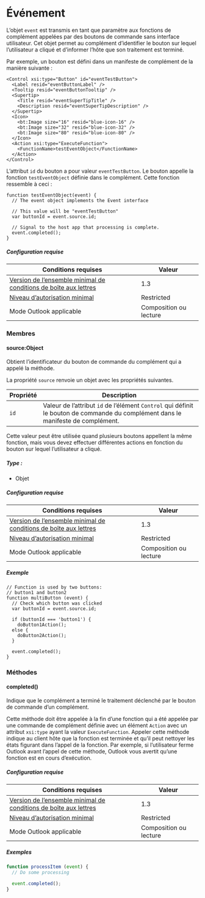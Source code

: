 

# <a name="event"></a>Événement

L’objet `event` est transmis en tant que paramètre aux fonctions de complément appelées par des boutons de commande sans interface utilisateur. Cet objet permet au complément d’identifier le bouton sur lequel l’utilisateur a cliqué et d’informer l’hôte que son traitement est terminé.

Par exemple, un bouton est défini dans un manifeste de complément de la manière suivante :

```
<Control xsi:type="Button" id="eventTestButton">
  <Label resid="eventButtonLabel" />
  <Tooltip resid="eventButtonTooltip" />
  <Supertip>
    <Title resid="eventSuperTipTitle" />
    <Description resid="eventSuperTipDescription" />
  </Supertip>
  <Icon>
    <bt:Image size="16" resid="blue-icon-16" />
    <bt:Image size="32" resid="blue-icon-32" />
    <bt:Image size="80" resid="blue-icon-80" />
  </Icon>
  <Action xsi:type="ExecuteFunction">
    <FunctionName>testEventObject</FunctionName>
  </Action>
</Control>
```

L’attribut `id` du bouton a pour valeur `eventTestButton`. Le bouton appelle la fonction `testEventObject` définie dans le complément. Cette fonction ressemble à ceci :

```
function testEventObject(event) {
  // The event object implements the Event interface

  // This value will be "eventTestButton"
  var buttonId = event.source.id;

  // Signal to the host app that processing is complete.
  event.completed();
}
```

##### <a name="requirements"></a>Configuration requise

|Conditions requises| Valeur|
|---|---|
|[Version de l’ensemble minimal de conditions de boîte aux lettres](./tutorial-api-requirement-sets.md)| 1.3|
|[Niveau d’autorisation minimal](../../../docs/outlook/understanding-outlook-add-in-permissions.md)| Restricted|
|Mode Outlook applicable| Composition ou lecture|

### <a name="members"></a>Membres

####  <a name="source-object"></a>source:Object

Obtient l’identificateur du bouton de commande du complément qui a appelé la méthode.

La propriété `source` renvoie un objet avec les propriétés suivantes.

| Propriété | Description |
| --- | --- |
| `id` | Valeur de l’attribut `id` de l’élément `Control` qui définit le bouton de commande du complément dans le manifeste de complément. |

Cette valeur peut être utilisée quand plusieurs boutons appellent la même fonction, mais vous devez effectuer différentes actions en fonction du bouton sur lequel l’utilisateur a cliqué.

##### <a name="type"></a>Type :

*   Objet

##### <a name="requirements"></a>Configuration requise

|Conditions requises| Valeur|
|---|---|
|[Version de l’ensemble minimal de conditions de boîte aux lettres](./tutorial-api-requirement-sets.md)| 1.3|
|[Niveau d’autorisation minimal](../../../docs/outlook/understanding-outlook-add-in-permissions.md)| Restricted|
|Mode Outlook applicable| Composition ou lecture|

##### <a name="example"></a>Exemple

```
// Function is used by two buttons:
// button1 and button2
function multiButton (event) {
  // Check which button was clicked
  var buttonId = event.source.id;

  if (buttonId === 'button1') {
    doButton1Action();
  else {
    doButton2Action();
  }

  event.completed();
}
```

### <a name="methods"></a>Méthodes

####  <a name="completed"></a>completed()

Indique que le complément a terminé le traitement déclenché par le bouton de commande d’un complément.

Cette méthode doit être appelée à la fin d’une fonction qui a été appelée par une commande de complément définie avec un élément `Action` avec un attribut `xsi:type` ayant la valeur `ExecuteFunction`. Appeler cette méthode indique au client hôte que la fonction est terminée et qu’il peut nettoyer les états figurant dans l’appel de la fonction. Par exemple, si l’utilisateur ferme Outlook avant l’appel de cette méthode, Outlook vous avertit qu’une fonction est en cours d’exécution.

##### <a name="requirements"></a>Configuration requise

|Conditions requises| Valeur|
|---|---|
|[Version de l’ensemble minimal de conditions de boîte aux lettres](./tutorial-api-requirement-sets.md)| 1.3|
|[Niveau d’autorisation minimal](../../../docs/outlook/understanding-outlook-add-in-permissions.md)| Restricted|
|Mode Outlook applicable| Composition ou lecture|

##### <a name="examples"></a>Exemples

```js
function processItem (event) {
  // Do some processing

  event.completed();
}
```